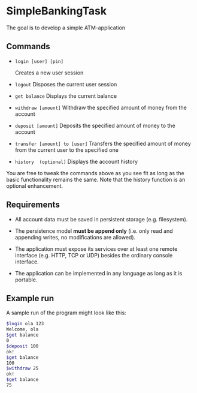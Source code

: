 # SimpleBankingTask

The goal is to develop a simple ATM-application

## Commands

* `login [user] [pin]`

   Creates a new user session

* `logout`
Disposes the current user session

* `get balance`
Displays the current balance

* `withdraw [amount]`
Withdraw the specified amount of money from the account

* `deposit [amount]`
Deposits the specified amount of money to the account

* `transfer [amount] to [user]`
Transfers the specified amount of money from the current user to the specified one

* `history ​ (optional)`
Displays the account history


You are free to tweak the commands above as you see fit as long as the basic functionality remains the same. Note that the history function is an optional enhancement.

## Requirements
* All account data must be saved in persistent storage (e.g. filesystem).

* The persistence model ​**must be append only** (i.e. only read and appending writes, no modifications are allowed).

* The application must expose its services over at least one remote interface (e.g. HTTP, TCP or UDP) besides the ordinary console interface.

* The application can be implemented in any language as long as it is portable.

## Example run
A sample run of the program might look like this:
```bash
$login ola 123
Welcome, ola
$get balance
0
$deposit 100
ok!
$get balance
100
$withdraw 25
ok!
$get balance
75
```
